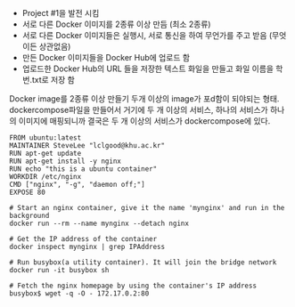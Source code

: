 * Project #1을 발전 시킴
* 서로 다른 Docker 이미지를 2종류 이상 만듬 (최소 2종류)
* 서로 다른 Docker 이미지들은 실행시, 서로 통신을 하여 무언가를 주고 받음 (무엇이든 상관없음)
* 만든 Docker 이미지들을 Docker Hub에 업로드 함
* 업로드한 Docker Hub의 URL 들을 저장한 텍스트 화일을 만들고 화일 이름을 학번.txt로 저장 함

Docker image를 2종류 이상 만들기
두개 이상의 image가 포d함이 되야되는 형태. dockercompose파일을 만들어서 거기에 두 개 이상의 서비스,
하나의 서비스가 하나의 이미지에 매핑되니까 결국은 두 개 이상의 서비스가 dockercompose에 있다.

```
FROM ubuntu:latest
MAINTAINER SteveLee "lclgood@khu.ac.kr"
RUN apt-get update
RUN apt-get install -y nginx
RUN echo "this is a ubuntu container"
WORKDIR /etc/nginx
CMD ["nginx", "-g", "daemon off;"]
EXPOSE 80
```

```
# Start an nginx container, give it the name 'mynginx' and run in the background
docker run --rm --name mynginx --detach nginx

# Get the IP address of the container
docker inspect mynginx | grep IPAddress

# Run busybox(a utility container). It will join the bridge network
docker run -it busybox sh

# Fetch the nginx homepage by using the container's IP address
busybox$ wget -q -O - 172.17.0.2:80